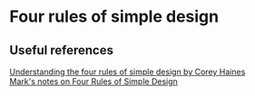 # Four rules of simple design  


## Useful references

[Understanding the four rules of simple design by Corey Haines](https://leanpub.com/4rulesofsimpledesign)  
[Mark's notes on Four Rules of Simple Design](http://blog.markpearl.co.za/Four-Rules-of-Simple-Design)  

